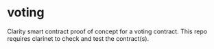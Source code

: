 # voting
Clarity smart contract proof of concept for a voting contract. This repo requires clarinet to check and test the contract(s).

